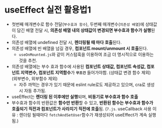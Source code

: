 # useEffect 실전 활용법1

- 첫번째 매개변수로 함수 전달(`부수효과 함수`), 두번째 매개변수(`의존성 배열`)에 상태값이 담긴 배열 전달 시, **의존성 배열 내의 상태값이 변경되면 부수효과 함수가 실행**된다.
- 의존성 배열에 undefined 전달 시, **렌더링될 때 마다 호출**된다.
- 의존성 배열에 빈 배열을 넘길 경우, **컴포넌트 mount/unmount 시 호출**된다.
  - `useOnMounted.js`와 같이 커스텀훅을 이용하여 조금 더 명시적으로 이용하는 것을 추천.
- 의존성 배열에는 부수 효과 함수에 사용된 **컴포넌트 상태값, 컴포넌트 속성값, 컴포넌트 지역변수, 컴포넌트 지역함수**가 **`무조건`** 들어가야함. (상태값 변경 함수 제외) (외부변수, 외부함수 제외)
  - 자주 까먹는 경우가 있기 때문에 eslint rule로도 제공하고 있으며, cra로 생성 시 자동 추가됨.
- useEffect는 **렌더링 된 이후에만 실행**되며, **비동기로 부수효과 함수 호출**
- 부수효과 함수의 반환값은 **함수만 반환**할 수 있고, **반환된 함수는 부수효과 함수가 호출되기 직전과 컴포넌트가 사라지기 직전에 호출**됨. (`7.js`. useCallback 사용 이유 : 렌더링 될때마다 `fetchAndSetUser`함수가 재생성되어 useEffect가 계속 실행됨.)

